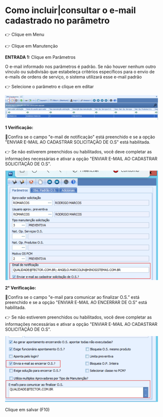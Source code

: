 # Como incluir|consultar o e-mail cadastrado no parâmetro

👉 Clique em Menu 

👉 Clique em Manutenção 

**ENTRADA 1:**  Clique em Parâmetros 

O e-mail informado nos parâmetros é padrão. Se não houver nenhum outro vínculo ou subdivisão que estabeleça critérios específicos para o envio de e-mails de ordens de serviço, o sistema utilizará esse e-mail padrão

👉 Selecione o parâmetro e clique em editar 

![incluir-consultar-email-parametro](./img/incluir-consultar-email-parametro/incluir-consultar-email-parametro.png)


**1 Verificação:**

📝Confira se o campo "e-mail de notificação" está preenchido e se a opção "ENVIAR E-MAIL AO CADASTRAR SOLICITAÇÃO DE O.S" está habilitada.

👉 Se não estiverem preenchidos ou habilitados, você deve completar as informações necessárias e ativar a opção "ENVIAR E-MAIL AO CADASTRAR SOLICITAÇÃO DE O.S".

![incluir-consultar-email-parametro-1](./img/incluir-consultar-email-parametro/incluir-consultar-email-parametro-1.png)

**2° Verificação:**

📝Confira se o campo "e-mail para comunicar ao finalizar O.S.” está preenchido e se a opção "ENVIAR E-MAIL AO ENCERRAR DE O.S" está habilitada.

👉 Se não estiverem preenchidos ou habilitados, você deve completar as informações necessárias e ativar a opção "ENVIAR E-MAIL AO CADASTRAR SOLICITAÇÃO DE O.S".

![incluir-consultar-email-parametro-2](./img/incluir-consultar-email-parametro/incluir-consultar-email-parametro-2.png)

Clique em salvar (F10)